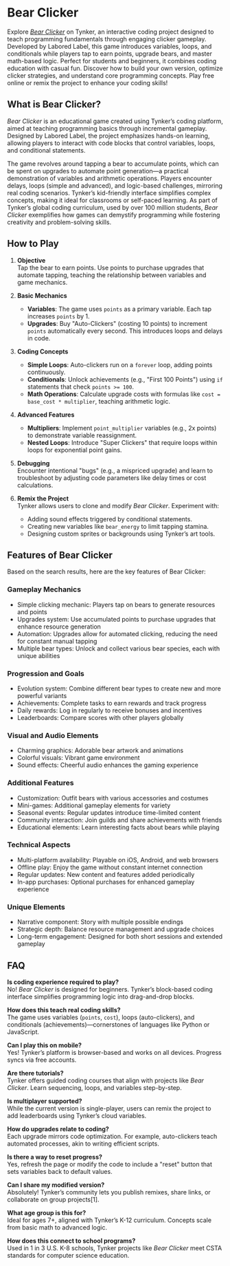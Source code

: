 # Bear Clicker  
 
Explore [*Bear Clicker*](https://bearclicker.org/) on Tynker, an interactive coding project designed to teach programming fundamentals through engaging clicker gameplay. Developed by Labored Label, this game introduces variables, loops, and conditionals while players tap to earn points, upgrade bears, and master math-based logic. Perfect for students and beginners, it combines coding education with casual fun. Discover how to build your own version, optimize clicker strategies, and understand core programming concepts. Play free online or remix the project to enhance your coding skills!  

## **What is Bear Clicker?**
*Bear Clicker* is an educational game created using Tynker’s coding platform, aimed at teaching programming basics through incremental gameplay. Designed by Labored Label, the project emphasizes hands-on learning, allowing players to interact with code blocks that control variables, loops, and conditional statements.  

The game revolves around tapping a bear to accumulate points, which can be spent on upgrades to automate point generation—a practical demonstration of variables and arithmetic operations. Players encounter delays, loops (simple and advanced), and logic-based challenges, mirroring real coding scenarios. Tynker’s kid-friendly interface simplifies complex concepts, making it ideal for classrooms or self-paced learning. As part of Tynker’s global coding curriculum, used by over 100 million students, *Bear Clicker* exemplifies how games can demystify programming while fostering creativity and problem-solving skills.  

## **How to Play**  
1. **Objective**  
   Tap the bear to earn points. Use points to purchase upgrades that automate tapping, teaching the relationship between variables and game mechanics.  

2. **Basic Mechanics**  
   - **Variables**: The game uses `points` as a primary variable. Each tap increases `points` by 1.  
   - **Upgrades**: Buy "Auto-Clickers" (costing 10 points) to increment `points` automatically every second. This introduces loops and delays in code.  

3. **Coding Concepts**  
   - **Simple Loops**: Auto-clickers run on a `forever` loop, adding points continuously.  
   - **Conditionals**: Unlock achievements (e.g., "First 100 Points") using `if` statements that check `points >= 100`.  
   - **Math Operations**: Calculate upgrade costs with formulas like `cost = base_cost * multiplier`, teaching arithmetic logic.  

4. **Advanced Features**  
   - **Multipliers**: Implement `point_multiplier` variables (e.g., 2x points) to demonstrate variable reassignment.  
   - **Nested Loops**: Introduce "Super Clickers" that require loops within loops for exponential point gains.  

5. **Debugging**  
   Encounter intentional "bugs" (e.g., a mispriced upgrade) and learn to troubleshoot by adjusting code parameters like delay times or cost calculations.  

6. **Remix the Project**  
   Tynker allows users to clone and modify *Bear Clicker*. Experiment with:  
   - Adding sound effects triggered by conditional statements.  
   - Creating new variables like `bear_energy` to limit tapping stamina.  
   - Designing custom sprites or backgrounds using Tynker’s art tools.  

## **Features of Bear Clicker**
Based on the search results, here are the key features of Bear Clicker:

### Gameplay Mechanics

- Simple clicking mechanic: Players tap on bears to generate resources and points
- Upgrades system: Use accumulated points to purchase upgrades that enhance resource generation
- Automation: Upgrades allow for automated clicking, reducing the need for constant manual tapping
- Multiple bear types: Unlock and collect various bear species, each with unique abilities

### Progression and Goals

- Evolution system: Combine different bear types to create new and more powerful variants
- Achievements: Complete tasks to earn rewards and track progress
- Daily rewards: Log in regularly to receive bonuses and incentives
- Leaderboards: Compare scores with other players globally

### Visual and Audio Elements

- Charming graphics: Adorable bear artwork and animations
- Colorful visuals: Vibrant game environment
- Sound effects: Cheerful audio enhances the gaming experience

### Additional Features

- Customization: Outfit bears with various accessories and costumes
- Mini-games: Additional gameplay elements for variety
- Seasonal events: Regular updates introduce time-limited content
- Community interaction: Join guilds and share achievements with friends
- Educational elements: Learn interesting facts about bears while playing

### Technical Aspects

- Multi-platform availability: Playable on iOS, Android, and web browsers
- Offline play: Enjoy the game without constant internet connection
- Regular updates: New content and features added periodically
- In-app purchases: Optional purchases for enhanced gameplay experience

### Unique Elements

- Narrative component: Story with multiple possible endings
- Strategic depth: Balance resource management and upgrade choices
- Long-term engagement: Designed for both short sessions and extended gameplay


## **FAQ**  
**Is coding experience required to play?**  
No! *Bear Clicker* is designed for beginners. Tynker’s block-based coding interface simplifies programming logic into drag-and-drop blocks.  

**How does this teach real coding skills?**  
The game uses variables (`points`, `cost`), loops (auto-clickers), and conditionals (achievements)—cornerstones of languages like Python or JavaScript.  

**Can I play this on mobile?**  
Yes! Tynker’s platform is browser-based and works on all devices. Progress syncs via free accounts.  

**Are there tutorials?**  
Tynker offers guided coding courses that align with projects like *Bear Clicker*. Learn sequencing, loops, and variables step-by-step.  

**Is multiplayer supported?**  
While the current version is single-player, users can remix the project to add leaderboards using Tynker’s cloud variables.  

**How do upgrades relate to coding?**  
Each upgrade mirrors code optimization. For example, auto-clickers teach automated processes, akin to writing efficient scripts.  

**Is there a way to reset progress?**  
Yes, refresh the page or modify the code to include a "reset" button that sets variables back to default values.  

**Can I share my modified version?**  
Absolutely! Tynker’s community lets you publish remixes, share links, or collaborate on group projects[1].  

**What age group is this for?**  
Ideal for ages 7+, aligned with Tynker’s K-12 curriculum. Concepts scale from basic math to advanced logic.  

**How does this connect to school programs?**  
Used in 1 in 3 U.S. K-8 schools, Tynker projects like *Bear Clicker* meet CSTA standards for computer science education.
